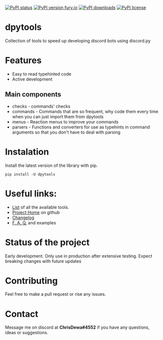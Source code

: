 
[![PyPI status](https://img.shields.io/pypi/status/dpytools.svg)](https://pypi.python.org/pypi/dpytools/)
[![PyPI version fury.io](https://badge.fury.io/py/dpytools.svg)](https://pypi.python.org/pypi/dpytools/)
[![PyPI downloads](https://img.shields.io/pypi/dm/dpytools.svg)](https://pypistats.org/packages/dpytools)
[![PyPI license](https://img.shields.io/pypi/l/dpytools.svg)](https://pypi.python.org/pypi/dpytools/)


# dpytools
Collection of tools to speed up developing discord bots using discord.py

# Features
- Easy to read typehinted code
- Active development

## Main components
- checks - commands' checks
- commands - Commands that are so frequent, why code them every time when you can just import them from dpytools
- menus - Reaction menus to improve your commands
- parsers - Functions and converters for use as typehints in command arguments so that you don't have to deal with parsing 

# Instalation
Install the latest version of the library with pip.
```
pip install -U dpytools
```

# Useful links:
- [List](https://github.com/chrisdewa/dpytools/blob/master/docs/All.md) of all the available tools.
- [Project Home](https://github.com/chrisdewa/dpytools) on github
- [Changelog](https://github.com/chrisdewa/dpytools/blob/master/CHANGELOG.md)
- [F. A. Q.](https://github.com/chrisdewa/dpytools/blob/master/docs/FAQ.md) and examples

# Status of the project
Early development. 
Only use in production after extensive testing.
Expect breaking changes with future updates

# Contributing
Feel free to make a pull request or rise any issues.

# Contact
Message me on discord at **ChrisDewa#4552** if you have any questions, ideas or suggestions.

